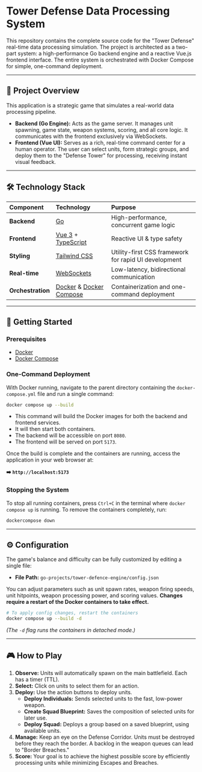 # Tower Defense Data Processing System

This repository contains the complete source code for the "Tower Defense" real-time data processing simulation. The project is architected as a two-part system: a high-performance Go backend engine and a reactive Vue.js frontend interface. The entire system is orchestrated with Docker Compose for simple, one-command deployment.

---

## 📖 Project Overview

This application is a strategic game that simulates a real-world data processing pipeline.

-   **Backend (Go Engine):** Acts as the game server. It manages unit spawning, game state, weapon systems, scoring, and all core logic. It communicates with the frontend exclusively via WebSockets.
-   **Frontend (Vue UI):** Serves as a rich, real-time command center for a human operator. The user can select units, form strategic groups, and deploy them to the "Defense Tower" for processing, receiving instant visual feedback.

---

## 🛠️ Technology Stack

| Component | Technology                                                              | Purpose                                          |
| :-------- | :---------------------------------------------------------------------- | :----------------------------------------------- |
| **Backend** | [Go](https://go.dev/)                                                   | High-performance, concurrent game logic          |
| **Frontend**  | [Vue 3](https://vuejs.org/) + [TypeScript](https://www.typescriptlang.org/) | Reactive UI & type safety                        |
| **Styling**   | [Tailwind CSS](https://tailwindcss.com/)                                | Utility-first CSS framework for rapid UI development |
| **Real-time** | [WebSockets](https://developer.mozilla.org/en-US/docs/Web/API/WebSockets_API)      | Low-latency, bidirectional communication       |
| **Orchestration** | [Docker](https://www.docker.com/) & [Docker Compose](https://docs.docker.com/compose/)    | Containerization and one-command deployment    |

---

## 🚀 Getting Started

### Prerequisites

-   [Docker](https://docs.docker.com/get-docker/)
-   [Docker Compose](https://docs.docker.com/compose/install/)

### One-Command Deployment

With Docker running, navigate to the parent directory containing the `docker-compose.yml` file and run a single command:

```bash
docker compose up --build
```

-   This command will build the Docker images for both the backend and frontend services.
-   It will then start both containers.
-   The backend will be accessible on port `8080`.
-   The frontend will be served on port `5173`.

Once the build is complete and the containers are running, access the application in your web browser at:

**➡️ `http://localhost:5173`**

### Stopping the System

To stop all running containers, press `Ctrl+C` in the terminal where `docker compose up` is running. To remove the containers completely, run:

```bash
dockercompose down
```

---

## ⚙️ Configuration

The game's balance and difficulty can be fully customized by editing a single file:

-   **File Path:** `go-projects/tower-defence-engine/config.json`

You can adjust parameters such as unit spawn rates, weapon firing speeds, unit hitpoints, weapon processing power, and scoring values. **Changes require a restart of the Docker containers to take effect.**

```bash
# To apply config changes, restart the containers
docker compose up --build -d
```
*(The `-d` flag runs the containers in detached mode.)*

---

## 🎮 How to Play

1.  **Observe:** Units will automatically spawn on the main battlefield. Each has a timer (TTL).
2.  **Select:** Click on units to select them for an action.
3.  **Deploy:** Use the action buttons to deploy units.
    -   **Deploy Individuals:** Sends selected units to the fast, low-power weapon.
    -   **Create Squad Blueprint:** Saves the composition of selected units for later use.
    -   **Deploy Squad:** Deploys a group based on a saved blueprint, using available units.
4.  **Manage:** Keep an eye on the Defense Corridor. Units must be destroyed before they reach the border. A backlog in the weapon queues can lead to "Border Breaches."
5.  **Score:** Your goal is to achieve the highest possible score by efficiently processing units while minimizing Escapes and Breaches.
